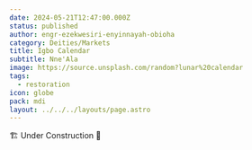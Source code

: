 ```yaml
---
date: 2024-05-21T12:47:00.000Z
status: published
author: engr-ezekwesiri-enyinnayah-obioha
category: Deities/Markets
title: Igbo Calendar
subtitle: Nne'Ala
image: https://source.unsplash.com/random?lunar%20calendar
tags:
  - restoration
icon: globe
pack: mdi
layout: ../../../layouts/page.astro
---
```

🏗️ Under Construction 🚧
